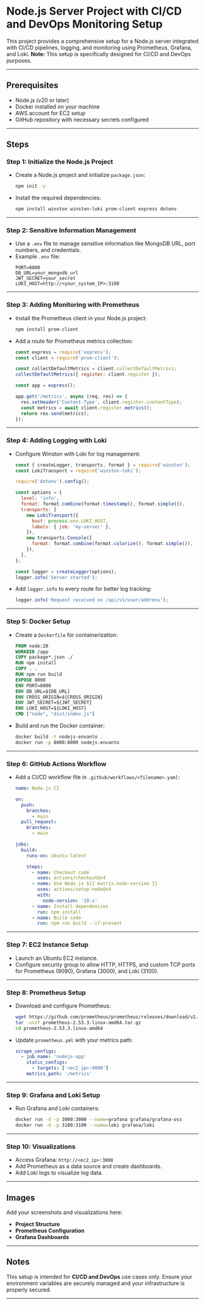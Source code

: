 # Node.js Server Project with CI/CD and DevOps Monitoring Setup

This project provides a comprehensive setup for a Node.js server integrated with CI/CD pipelines, logging, and monitoring using Prometheus, Grafana, and Loki. **Note:** This setup is specifically designed for CI/CD and DevOps purposes.

---

## Prerequisites

- Node.js (v20 or later)
- Docker installed on your machine
- AWS account for EC2 setup
- GitHub repository with necessary secrets configured

---

## Steps

### Step 1: Initialize the Node.js Project

- Create a Node.js project and initialize `package.json`:
  ```bash
  npm init -y
  ```
- Install the required dependencies:
  ```bash
  npm install winston winston-loki prom-client express dotenv
  ```

---

### Step 2: Sensitive Information Management

- Use a `.env` file to manage sensitive information like MongoDB URL, port numbers, and credentials.
- Example `.env` file:
  ```
  PORT=8000
  DB_URL=your_mongodb_url
  JWT_SECRET=your_secret
  LOKI_HOST=http://<your_system_IP>:3100
  ```

---

### Step 3: Adding Monitoring with Prometheus

- Install the Prometheus client in your Node.js project:
  ```bash
  npm install prom-client
  ```
- Add a route for Prometheus metrics collection:
  ```javascript
  const express = require('express');
  const client = require('prom-client');

  const collectDefaultMetrics = client.collectDefaultMetrics;
  collectDefaultMetrics({ register: client.register });

  const app = express();

  app.get('/metrics', async (req, res) => {
    res.setHeader('Content-Type', client.register.contentType);
    const metrics = await client.register.metrics();
    return res.send(metrics);
  });
  ```

---

### Step 4: Adding Logging with Loki

- Configure Winston with Loki for log management:
  ```javascript
  const { createLogger, transports, format } = require('winston');
  const LokiTransport = require('winston-loki');

  require('dotenv').config();

  const options = {
    level: 'info',
    format: format.combine(format.timestamp(), format.simple()),
    transports: [
      new LokiTransport({
        host: process.env.LOKI_HOST,
        labels: { job: 'my-server' },
      }),
      new transports.Console({
        format: format.combine(format.colorize(), format.simple()),
      }),
    ],
  };

  const logger = createLogger(options);
  logger.info('Server started');
  ```

- Add `logger.info` to every route for better log tracking:
  ```javascript
  logger.info('Request received on /api/v1/user/address');
  ```

---

### Step 5: Docker Setup

- Create a `Dockerfile` for containerization:
  ```dockerfile
  FROM node:20
  WORKDIR /app
  COPY package*.json ./
  RUN npm install
  COPY . .
  RUN npm run build
  EXPOSE 8000
  ENV PORT=8000
  ENV DB_URL=${DB_URL}
  ENV CROSS_ORIGIN=${CROSS_ORIGIN}
  ENV JWT_SECRET=${JWT_SECRET}
  ENV LOKI_HOST=${LOKI_HOST}
  CMD ["node", "dist/index.js"]
  ```

- Build and run the Docker container:
  ```bash
  docker build -t nodejs-envanto .
  docker run -p 8000:8000 nodejs-envanto
  ```

---

### Step 6: GitHub Actions Workflow

- Add a CI/CD workflow file in `.github/workflows/<filename>.yaml`:
  ```yaml
  name: Node.js CI

  on:
    push:
      branches:
        - main
    pull_request:
      branches:
        - main

  jobs:
    build:
      runs-on: ubuntu-latest

      steps:
        - name: Checkout code
          uses: actions/checkout@v4
        - name: Use Node.js ${{ matrix.node-version }}
          uses: actions/setup-node@v4
          with:
            node-version: '20.x'
        - name: Install dependencies
          run: npm install
        - name: Build code
          run: npm run build --if-present
  ```

---

### Step 7: EC2 Instance Setup

- Launch an Ubuntu EC2 instance.
- Configure security group to allow HTTP, HTTPS, and custom TCP ports for Prometheus (9090), Grafana (3000), and Loki (3100).

---

### Step 8: Prometheus Setup

- Download and configure Prometheus:
  ```bash
  wget https://github.com/prometheus/prometheus/releases/download/v2.53.3/prometheus-2.53.3.linux-amd64.tar.gz
  tar -xvzf prometheus-2.53.3.linux-amd64.tar.gz
  cd prometheus-2.53.3.linux-amd64
  ```

- Update `prometheus.yml` with your metrics path:
  ```yaml
  scrape_configs:
    - job_name: 'nodejs-app'
      static_configs:
        - targets: ['<ec2_ip>:8000']
      metrics_path: '/metrics'
  ```

---

### Step 9: Grafana and Loki Setup

- Run Grafana and Loki containers:
  ```bash
  docker run -d -p 3000:3000 --name=grafana grafana/grafana-oss
  docker run -d -p 3100:3100 --name=loki grafana/loki
  ```

---

### Step 10: Visualizations

- Access Grafana: `http://<ec2_ip>:3000`
- Add Prometheus as a data source and create dashboards.
- Add Loki logs to visualize log data.

---

## Images

Add your screenshots and visualizations here:

- **Project Structure**
- **Prometheus Configuration**
- **Grafana Dashboards**

---

## Notes

This setup is intended for **CI/CD and DevOps** use cases only. Ensure your environment variables are securely managed and your infrastructure is properly secured.

---
